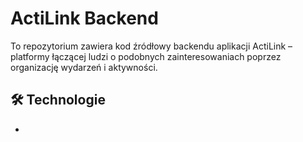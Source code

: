 # ActiLink Backend

To repozytorium zawiera kod źródłowy backendu aplikacji ActiLink – platformy łączącej ludzi o podobnych zainteresowaniach poprzez organizację wydarzeń i aktywności.

## 🛠 Technologie
-
